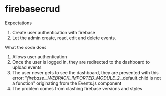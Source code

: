 # firebasecrud

Expectations
1. Create user authentication with firebase
2. Let the admin create, read, edit and delete events.

What the code does
1. Allows user authentication
2. Once the user is logged in, they are redirected to the dashboard to upload events
3. The user never gets to see the dashboard, they are presented with this error: "_firebase__WEBPACK_IMPORTED_MODULE_2__.default.child is not a function" originating from the Events.js component
4. The problem comes from clashing firebase versions and styles
